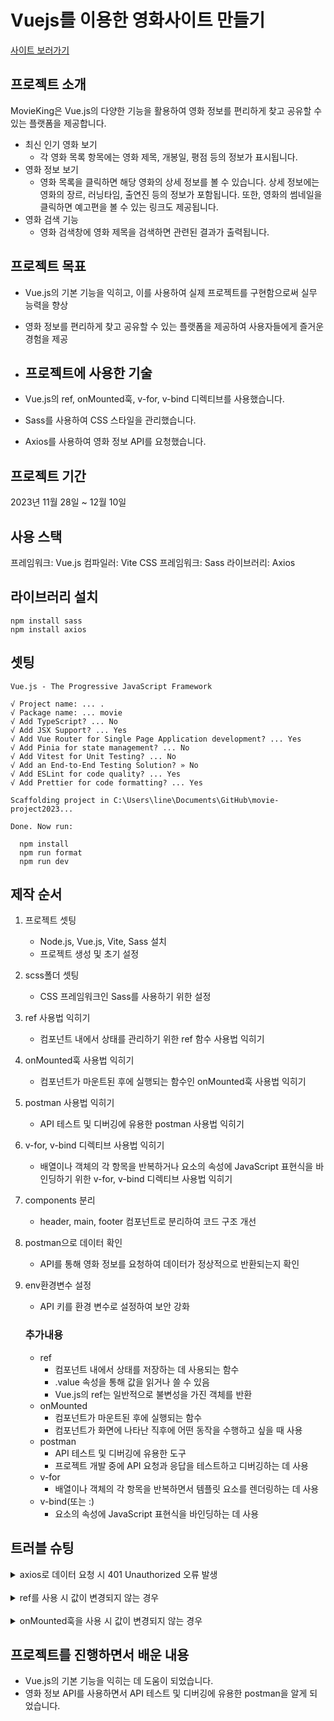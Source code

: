 # Vuejs를 이용한 영화사이트 만들기
[사이트 보러가기](https://vue-movieking-site-project2023.netlify.app/)
## 프로젝트 소개

MovieKing은 Vue.js의 다양한 기능을 활용하여 영화 정보를 편리하게 찾고 공유할 수 있는 플랫폼을 제공합니다.

- 최신 인기 영화 보기
  - 각 영화 목록 항목에는 영화 제목, 개봉일, 평점 등의 정보가 표시됩니다.
- 영화 정보 보기
  - 영화 목록을 클릭하면 해당 영화의 상세 정보를 볼 수 있습니다. 상세 정보에는 영화의 장르, 러닝타임, 출연진 등의 정보가 포함됩니다. 또한, 영화의 썸네일을 클릭하면 예고편을 볼 수 있는 링크도 제공됩니다.
- 영화 검색 기능
  - 영화 검색창에 영화 제목을 검색하면 관련된 결과가 출력됩니다.

## 프로젝트 목표

- Vue.js의 기본 기능을 익히고, 이를 사용하여 실제 프로젝트를 구현함으로써 실무 능력을 향상
- 영화 정보를 편리하게 찾고 공유할 수 있는 플랫폼을 제공하여 사용자들에게 즐거운 경험을 제공

- ## 프로젝트에 사용한 기술

- Vue.js의 ref, onMounted훅, v-for, v-bind 디렉티브를 사용했습니다.
- Sass를 사용하여 CSS 스타일을 관리했습니다.
- Axios를 사용하여 영화 정보 API를 요청했습니다.

## 프로젝트 기간

2023년 11월 28일 ~ 12월 10일

## 사용 스택

프레임워크: Vue.js
컴파일러: Vite
CSS 프레임워크: Sass
라이브러리: Axios

## 라이브러리 설치

```
npm install sass
npm install axios
```

## 셋팅

```
Vue.js - The Progressive JavaScript Framework

√ Project name: ... .
√ Package name: ... movie
√ Add TypeScript? ... No
√ Add JSX Support? ... Yes
√ Add Vue Router for Single Page Application development? ... Yes
√ Add Pinia for state management? ... No
√ Add Vitest for Unit Testing? ... No
√ Add an End-to-End Testing Solution? » No
√ Add ESLint for code quality? ... Yes
√ Add Prettier for code formatting? ... Yes

Scaffolding project in C:\Users\line\Documents\GitHub\movie-project2023...

Done. Now run:

  npm install
  npm run format
  npm run dev
```

## 제작 순서

1. 프로젝트 셋팅
   - Node.js, Vue.js, Vite, Sass 설치
   - 프로젝트 생성 및 초기 설정
2. scss폴더 셋팅
   - CSS 프레임워크인 Sass를 사용하기 위한 설정
3. ref 사용법 익히기
   - 컴포넌트 내에서 상태를 관리하기 위한 ref 함수 사용법 익히기
4. onMounted훅 사용법 익히기
   - 컴포넌트가 마운트된 후에 실행되는 함수인 onMounted훅 사용법 익히기
5. postman 사용법 익히기
   - API 테스트 및 디버깅에 유용한 postman 사용법 익히기
6. v-for, v-bind 디렉티브 사용법 익히기
   - 배열이나 객체의 각 항목을 반복하거나 요소의 속성에 JavaScript 표현식을 바인딩하기 위한 v-for, v-bind 디렉티브 사용법 익히기
7. components 분리
   - header, main, footer 컴포넌트로 분리하여 코드 구조 개선
8. postman으로 데이터 확인
   - API를 통해 영화 정보를 요청하여 데이터가 정상적으로 반환되는지 확인
9. env환경변수 설정

   - API 키를 환경 변수로 설정하여 보안 강화

   ### 추가내용

   - ref
     - 컴포넌트 내에서 상태를 저장하는 데 사용되는 함수
     - .value 속성을 통해 값을 읽거나 쓸 수 있음
     - Vue.js의 ref는 일반적으로 불변성을 가진 객체를 반환
   - onMounted
     - 컴포넌트가 마운트된 후에 실행되는 함수
     - 컴포넌트가 화면에 나타난 직후에 어떤 동작을 수행하고 싶을 때 사용
   - postman
     - API 테스트 및 디버깅에 유용한 도구
     - 프로젝트 개발 중에 API 요청과 응답을 테스트하고 디버깅하는 데 사용
   - v-for
     - 배열이나 객체의 각 항목을 반복하면서 템플릿 요소를 렌더링하는 데 사용
   - v-bind(또는 :)
     - 요소의 속성에 JavaScript 표현식을 바인딩하는 데 사용

## 트러블 슈팅

<details>
<summary>axios로 데이터 요청 시 401 Unauthorized 오류 발생</summary>

- API 키가 올바르지 않은 경우 발생할 수 있습니다. API 키를 확인하여 올바르게 설정했는지 확인
</details>
<br />

<details>
<summary>ref를 사용 시 값이 변경되지 않는 경우</summary>

- ref의 값은 .value 속성을 통해 읽거나 쓸 수 있음 .value 속성을 통해 값을 읽거나 쓸 때 값이 변경되지 않는 경우, ref가 객체를 반환하도록 설정했는지 확인
</details>
<br />

<details>
<summary>onMounted훅을 사용 시 값이 변경되지 않는 경우</summary>

- onMounted훅은 컴포넌트가 마운트된 후에 한 번만 실행됩니다. 값을 변경하려면 컴포넌트의 data 속성이나 computed 속성을 사용하여 상태를 관리
</details>

## 프로젝트를 진행하면서 배운 내용

- Vue.js의 기본 기능을 익히는 데 도움이 되었습니다.
- 영화 정보 API를 사용하면서 API 테스트 및 디버깅에 유용한 postman을 알게 되었습니다.

